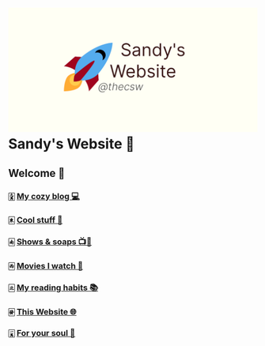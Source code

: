 ![preview](./preview.png)
Sandy\'s Website 🚀
==================

Welcome 🌷
---------

### 🀏 [My cozy blog 💻](./blogs/)

### 🀀 [Cool stuff 🦎](./stuff)

### 🀁 [Shows & soaps 📺🧼](./shows)

### 🀂 [Movies I watch 🎥](./movies)

### 🀃 [My reading habits 📚](./reading)

### 🀅 [This Website 🌐](./web)

### 🀇 [For your soul 💃](./soul)
